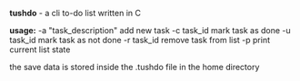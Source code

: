 **tushdo** - a cli to-do list written in C

**usage:**
-a "task_description"    add new task
-c task_id               mark task as done
-u task_id               mark task as not done
-r task_id               remove task from list
-p                       print current list state

the save data is stored inside the .tushdo file in the home directory
